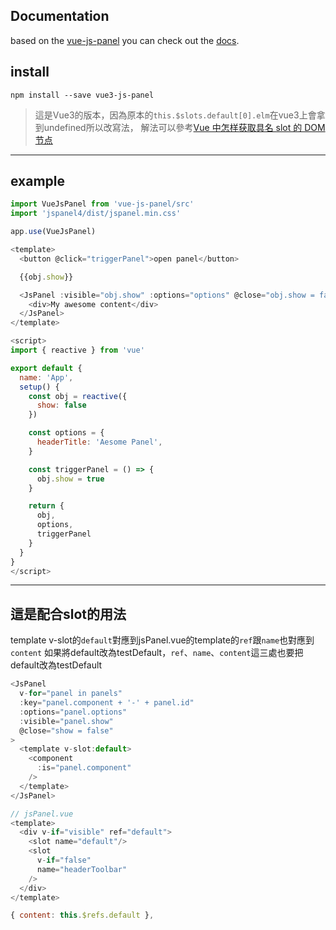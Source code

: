 ## Documentation

based on the <a href="https://github.com/64robots/vue-js-panel">vue-js-panel</a>
you can check out the <a href="https://64robots.github.io/vue-js-panel/">docs</a>.

## install

`npm install --save vue3-js-panel`

>這是Vue3的版本，因為原本的`this.$slots.default[0].elm`在vue3上會拿到undefined所以改寫法，
解法可以參考[Vue 中怎样获取具名 slot 的 DOM 节点](https://segmentfault.com/q/1010000022089341)

---

## example

```javascript
import VueJsPanel from 'vue-js-panel/src'
import 'jspanel4/dist/jspanel.min.css'

app.use(VueJsPanel)
```

```javascript
<template>
  <button @click="triggerPanel">open panel</button>

  {{obj.show}}

  <JsPanel :visible="obj.show" :options="options" @close="obj.show = false">
    <div>My awesome content</div>
  </JsPanel>
</template>

<script>
import { reactive } from 'vue'

export default {
  name: 'App',
  setup() {
    const obj = reactive({ 
      show: false 
    })

    const options = {
      headerTitle: 'Aesome Panel',
    }

    const triggerPanel = () => {
      obj.show = true
    }

    return {
      obj,
      options,
      triggerPanel
    }
  }
}
</script>
```

---

## 這是配合slot的用法

template v-slot的`default`對應到jsPanel.vue的template的`ref`跟`name`也對應到`content`
如果將default改為testDefault，`ref`、`name`、`content`這三處也要把default改為testDefault
```javascript
<JsPanel
  v-for="panel in panels"
  :key="panel.component + '-' + panel.id"
  :options="panel.options"
  :visible="panel.show"
  @close="show = false"
>
  <template v-slot:default>
    <component
      :is="panel.component"
    />
  </template>
</JsPanel>
```

```javascript
// jsPanel.vue
<template>
  <div v-if="visible" ref="default">
    <slot name="default"/>
    <slot
      v-if="false"
      name="headerToolbar"
    />
  </div>
</template>

{ content: this.$refs.default },
```

